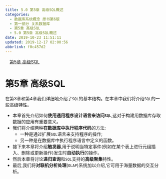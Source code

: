 ```yaml
---
title: 5.0 第5章 高级SQL概述
categories: 
  - 数据库系统概念 原书第6版
  - 第一部分 关系数据库
  - 第5章 高级SQL
  - 5.0 第5章 高级SQL概述
date: 2019-10-23 11:51:11
updated: 2019-12-17 02:00:56
abbrlink: f0c457d2
---
```

<div id='my_toc'><a href="/ReadingNotes/f0c457d2/#第5章-高级SQL" class="header_1">第5章 高级SQL</a>&nbsp;<br></div>
<style>.header_1{margin-left: 1em;}.header_2{margin-left: 2em;}.header_3{margin-left: 3em;}.header_4{margin-left: 4em;}.header_5{margin-left: 5em;}.header_6{margin-left: 6em;}</style>
<!--more-->
<script>if (navigator.platform.search('arm')==-1){document.getElementById('my_toc').style.display = 'none';}var e,p = document.getElementsByTagName('p');while (p.length>0) {e = p[0];e.parentElement.removeChild(e);}</script>

<!--end-->
# 第5章 高级SQL #
在第3章和第4章我们详细地介绍了`SQL`的基本结构。在本章中我们将介绍`SQL`的一些高级特性。
- 本章首先介绍如何**使用通用程序设计语言来访问`SQL`**,这对于构建用数据库存取数据的应用有重要意义。
- 我们将介绍两种**在数据库中执行程序代码**的方法:
    - 一种是通过扩展`SQL`语言来支持程序的操作;
    - 另一种是在数据库中执行程序语言中定义的函数。
- 接下来本章将介绍**触发器**,用于说明当特定事件(例如在某个表上进行元组插入、删除或更新操作)发生时**自动执行**的操作。
- 然后本章将讨论**递归查询**和`SQL`支持的**高级聚集**特性。
- 最后,我们将**对联机分析处理**(`OLAP`)系统加以介绍,它可用于海量数据的交互分析。

